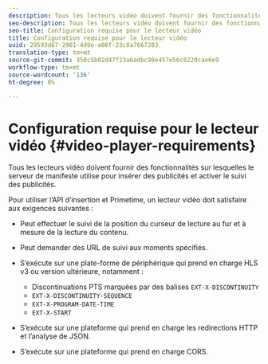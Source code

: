 ```yaml
---
description: Tous les lecteurs vidéo doivent fournir des fonctionnalités sur lesquelles le serveur de manifeste utilise pour insérer des publicités et activer le suivi des publicités.
seo-description: Tous les lecteurs vidéo doivent fournir des fonctionnalités sur lesquelles le serveur de manifeste utilise pour insérer des publicités et activer le suivi des publicités.
seo-title: Configuration requise pour le lecteur vidéo
title: Configuration requise pour le lecteur vidéo
uuid: 29593d67-2901-4d9e-a08f-23c8a7667283
translation-type: tm+mt
source-git-commit: 358c5b02d47f23a6adbc98e457e56c8220cae6e9
workflow-type: tm+mt
source-wordcount: '136'
ht-degree: 0%

---
```



# Configuration requise pour le lecteur vidéo {#video-player-requirements}

Tous les lecteurs vidéo doivent fournir des fonctionnalités sur lesquelles le serveur de manifeste utilise pour insérer des publicités et activer le suivi des publicités.

Pour utiliser l’API d’insertion et Primetime, un lecteur vidéo doit satisfaire aux exigences suivantes :

* Peut effectuer le suivi de la position du curseur de lecture au fur et à mesure de la lecture du contenu.
* Peut demander des URL de suivi aux moments spécifiés.
* S’exécute sur une plate-forme de périphérique qui prend en charge HLS v3 ou version ultérieure, notamment :

   * Discontinuations PTS marquées par des balises `EXT-X-DISCONTINUITY`
   * `EXT-X-DISCONTINUITY-SEQUENCE`
   * `EXT-X-PROGRAM-DATE-TIME`
   * `EXT-X-START`

* S’exécute sur une plateforme qui prend en charge les redirections HTTP et l’analyse de JSON.
* S’exécute sur une plateforme qui prend en charge CORS.
